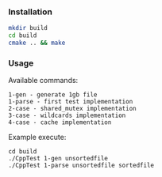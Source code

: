 ### Installation ###
```bash
mkdir build
cd build
cmake .. && make
```

### Usage ###

Available commands:

```
1-gen - generate 1gb file
1-parse - first test implementation
2-case - shared_mutex implementation
3-case - wildcards implementation
4-case - cache implementation
```

Example execute:

```
cd build
./CppTest 1-gen unsortedfile
./CppTest 1-parse unsortedfile sortedfile
```

